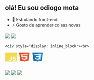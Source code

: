 ## olá! Eu sou odiogo mota

- 🌱 Estudando front-end
- ⚡ Gosto de aprender coisas novas

<div>
  <a href"https//github.com/Diogomota-hub">
    <img height="180em" src="https://github-readme-stats.vercel.app/api?username=Diogomota-hub&show_icons=true&theme=dark&include_all_comits=true&count_private=true"/>
    <img <img height="180em" src="https://github-readme-stats.vercel.app/api/top-langs/?username=Diogomota-hub&layout=compact&langs_count=16&theme=dark"/>
</div>

    <div style="display: inline_block"><br>
  <img align="center" alt="Rafa-Js" height="30" width="40" src="https://raw.githubusercontent.com/devicons/devicon/master/icons/javascript/javascript-plain.svg"> <img align="center" alt="Rafa-HTML" height="30" width="40" src="https://raw.githubusercontent.com/devicons/devicon/master/icons/html5/html5-original.svg"> <img align="center" alt="Rafa-CSS" height="30" width="40" src="https://raw.githubusercontent.com/devicons/devicon/master/icons/css3/css3-original.svg">
</div>

##

<div>  
  <a href="https://instagram.com/diogomota-gtr" target="_blank"><img src="https://img.shields.io/badge/-Instagram-%23E4405F?style=for-the-badge&logo=instagram&logoColor=white" target="_blank"></a>
  <a href = "mailto:contatodyogomotta234@gmail.com"><img src="https://img.shields.io/badge/-Gmail-%23333?style=for-the-badge&logo=gmail&logoColor=white" target="_blank"></a>
  <a href="https://www.linkedin.com/in/diogo-mota-2674a2336" target="_blank"><img src="https://img.shields.io/badge/-LinkedIn-%230077B5?style=for-the-badge&logo=linkedin&logoColor=white" target="_blank"></a> 
  
</div>

